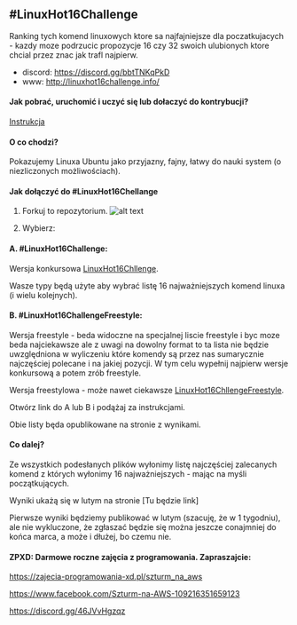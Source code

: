 ## #LinuxHot16Challenge

Ranking tych komend linuxowych ktore sa najfajniejsze dla poczatkujacych - kazdy moze podrzucic propozycje 16 czy 32 swoich ulubionych ktore chcial przez znac jak trafl najpierw.

- discord: https://discord.gg/bbtTNKqPkD
- www: http://linuxhot16challenge.info/


#### Jak pobrać, uruchomić i uczyć się lub dołaczyć do kontrybucji?

[Instrukcja](https://github.com/ZPXD/zajecia_programowania_xd/blob/main/przydatne/projekty.md)



#### O co chodzi?

Pokazujemy Linuxa Ubuntu jako przyjazny, fajny, łatwy do nauki system (o niezliczonych możliwościach).


#### Jak dołączyć do #LinuxHot16Chellange

1. Forkuj to repozytorium.
![alt text](
https://codeyourfuture.github.io/syllabus-master/others/assets/making-a-pull-request/fork-button.png)

2. Wybierz:

#### A. #LinuxHot16Challenge:

Wersja konkursowa [LinuxHot16Chllenge](https://github.com/ZPXD/LinuxHot16Challenge/tree/main/wasze_zwrotki). 

Wasze typy będą użyte aby wybrać listę 16 najważniejszych komend linuxa (i wielu kolejnych).


#### B. #LinuxHot16ChallengeFreestyle:

Wersja freestyle - beda widoczne na specjalnej liscie freestyle i byc moze beda najciekawsze ale z uwagi na dowolny format to ta lista nie będzie uwzględniona w wyliczeniu które komendy są przez nas sumarycznie najczęściej polecane i na jakiej pozycji. W tym celu wypełnij najpierw wersje konkursową a potem zrób freestyle.

Wersja freestylowa - może nawet ciekawsze [LinuxHot16ChllengeFreestyle](https://github.com/ZPXD/LinuxHot16Challenge/tree/main/wasze_zwrotki_freestyle).

Otwórz link do A lub B i podążaj za instrukcjami.

Obie listy będa opublikowane na stronie z wynikami.


#### Co dalej?

Ze wszystkich podesłanych plików wyłonimy listę najczęściej zalecanych komend z których wyłonimy 16 najważniejszych - mając na myśli początkujących.

Wyniki ukażą się w lutym na stronie
[Tu będzie link]

Pierwsze wyniki będziemy publikować w lutym (szacuję, że w 1 tygodniu), ale nie wykluczone, że zgłaszać będzie się można jeszcze conajmniej do końca marca, a może i dłużej, bo czemu nie.

#### ZPXD: Darmowe roczne zajęcia z programowania. Zapraszajcie:

https://zajecia-programowania-xd.pl/szturm_na_aws

https://www.facebook.com/Szturm-na-AWS-109216351659123

https://discord.gg/46JVvHgzqz
